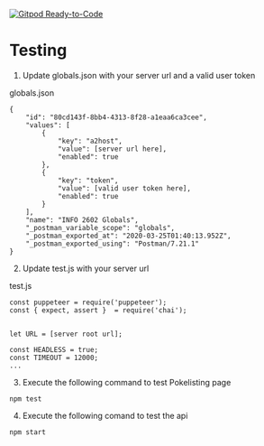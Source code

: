 [![Gitpod Ready-to-Code](https://img.shields.io/badge/Gitpod-Ready--to--Code-blue?logo=gitpod)](https://gitpod.io/#https://github.com/uwidcit/info2602a2) 

# Testing
1. Update globals.json with your server url and a valid user token

globals.json
```
{
	"id": "80cd143f-8bb4-4313-8f28-a1eaa6ca3cee",
	"values": [
		{
			"key": "a2host",
			"value": [server url here],
			"enabled": true
		},
		{
			"key": "token",
			"value": [valid user token here],
			"enabled": true
		}
	],
	"name": "INFO 2602 Globals",
	"_postman_variable_scope": "globals",
	"_postman_exported_at": "2020-03-25T01:40:13.952Z",
	"_postman_exported_using": "Postman/7.21.1"
}
```

2. Update test.js with your server url

test.js
```
const puppeteer = require('puppeteer');
const { expect, assert }  = require('chai');


let URL = [server root url];

const HEADLESS = true;
const TIMEOUT = 12000;
...
```

3. Execute the following command to test Pokelisting page

```
npm test
```

4. Execute the following comand to test the api

```
npm start
```
